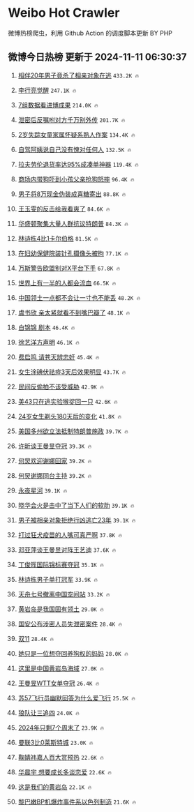 # Weibo Hot Crawler 



微博热榜爬虫，利用 Github Action 的调度脚本更新 BY PHP 


## 微博今日热榜 更新于 2024-11-11 06:30:37 
1. [相伴20年男子竟杀了相亲对象在逃](https://s.weibo.com/weibo?q=%23%E7%9B%B8%E4%BC%B420%E5%B9%B4%E7%94%B7%E5%AD%90%E7%AB%9F%E6%9D%80%E4%BA%86%E7%9B%B8%E4%BA%B2%E5%AF%B9%E8%B1%A1%E5%9C%A8%E9%80%83%23&t=31&band_rank=1&Refer=top) `433.2K 🔥` 

1. [李行亮觉醒](https://s.weibo.com/weibo?q=%E6%9D%8E%E8%A1%8C%E4%BA%AE%E8%A7%89%E9%86%92&t=31&band_rank=2&Refer=top) `247.1K 🔥` 

1. [7组数据看进博成果](https://s.weibo.com/weibo?q=%237%E7%BB%84%E6%95%B0%E6%8D%AE%E7%9C%8B%E8%BF%9B%E5%8D%9A%E6%88%90%E6%9E%9C%23&t=31&band_rank=3&Refer=top) `214.0K 🔥` 

1. [泄密后反嘱咐对方千万别外传](https://s.weibo.com/weibo?q=%23%E6%B3%84%E5%AF%86%E5%90%8E%E5%8F%8D%E5%98%B1%E5%92%90%E5%AF%B9%E6%96%B9%E5%8D%83%E4%B8%87%E5%88%AB%E5%A4%96%E4%BC%A0%23&t=31&band_rank=4&Refer=top) `201.7K 🔥` 

1. [2岁失踪女童家属怀疑系熟人作案](https://s.weibo.com/weibo?q=%232%E5%B2%81%E5%A4%B1%E8%B8%AA%E5%A5%B3%E7%AB%A5%E5%AE%B6%E5%B1%9E%E6%80%80%E7%96%91%E7%B3%BB%E7%86%9F%E4%BA%BA%E4%BD%9C%E6%A1%88%23&t=31&band_rank=5&Refer=top) `134.4K 🔥` 

1. [自驾阿姨说自己没有愧对任何人](https://s.weibo.com/weibo?q=%23%E8%87%AA%E9%A9%BE%E9%98%BF%E5%A7%A8%E8%AF%B4%E8%87%AA%E5%B7%B1%E6%B2%A1%E6%9C%89%E6%84%A7%E5%AF%B9%E4%BB%BB%E4%BD%95%E4%BA%BA%23&t=31&band_rank=6&Refer=top) `132.5K 🔥` 

1. [拉夫劳伦退货率达95%成凑单神器](https://s.weibo.com/weibo?q=%23%E6%8B%89%E5%A4%AB%E5%8A%B3%E4%BC%A6%E9%80%80%E8%B4%A7%E7%8E%87%E8%BE%BE95%25%E6%88%90%E5%87%91%E5%8D%95%E7%A5%9E%E5%99%A8%23&t=31&band_rank=7&Refer=top) `119.4K 🔥` 

1. [商场内带狗吓到小孩父亲抢狗怒摔](https://s.weibo.com/weibo?q=%23%E5%95%86%E5%9C%BA%E5%86%85%E5%B8%A6%E7%8B%97%E5%90%93%E5%88%B0%E5%B0%8F%E5%AD%A9%E7%88%B6%E4%BA%B2%E6%8A%A2%E7%8B%97%E6%80%92%E6%91%94%23&t=31&band_rank=8&Refer=top) `96.4K 🔥` 

1. [男子将8万现金伪装成喜糖寄出](https://s.weibo.com/weibo?q=%23%E7%94%B7%E5%AD%90%E5%B0%868%E4%B8%87%E7%8E%B0%E9%87%91%E4%BC%AA%E8%A3%85%E6%88%90%E5%96%9C%E7%B3%96%E5%AF%84%E5%87%BA%23&t=31&band_rank=9&Refer=top) `88.8K 🔥` 

1. [王玉雯的反击给我看爽了](https://s.weibo.com/weibo?q=%E7%8E%8B%E7%8E%89%E9%9B%AF%E7%9A%84%E5%8F%8D%E5%87%BB%E7%BB%99%E6%88%91%E7%9C%8B%E7%88%BD%E4%BA%86&t=31&band_rank=10&Refer=top) `84.6K 🔥` 

1. [华盛顿聚集大量人群抗议特朗普](https://s.weibo.com/weibo?q=%23%E5%8D%8E%E7%9B%9B%E9%A1%BF%E8%81%9A%E9%9B%86%E5%A4%A7%E9%87%8F%E4%BA%BA%E7%BE%A4%E6%8A%97%E8%AE%AE%E7%89%B9%E6%9C%97%E6%99%AE%23&t=31&band_rank=11&Refer=top) `84.3K 🔥` 

1. [林诗栋4比1卡尔伯格](https://s.weibo.com/weibo?q=%23%E6%9E%97%E8%AF%97%E6%A0%8B4%E6%AF%941%E5%8D%A1%E5%B0%94%E4%BC%AF%E6%A0%BC%23&t=31&band_rank=12&Refer=top) `81.5K 🔥` 

1. [在妇幼保健院装针孔摄像头被拘](https://s.weibo.com/weibo?q=%23%E5%9C%A8%E5%A6%87%E5%B9%BC%E4%BF%9D%E5%81%A5%E9%99%A2%E8%A3%85%E9%92%88%E5%AD%94%E6%91%84%E5%83%8F%E5%A4%B4%E8%A2%AB%E6%8B%98%23&t=31&band_rank=13&Refer=top) `77.1K 🔥` 

1. [万斯警告欧盟别对X平台下手](https://s.weibo.com/weibo?q=%23%E4%B8%87%E6%96%AF%E8%AD%A6%E5%91%8A%E6%AC%A7%E7%9B%9F%E5%88%AB%E5%AF%B9X%E5%B9%B3%E5%8F%B0%E4%B8%8B%E6%89%8B%23&t=31&band_rank=14&Refer=top) `67.8K 🔥` 

1. [世界上有一半的人都会流血](https://s.weibo.com/weibo?q=%E4%B8%96%E7%95%8C%E4%B8%8A%E6%9C%89%E4%B8%80%E5%8D%8A%E7%9A%84%E4%BA%BA%E9%83%BD%E4%BC%9A%E6%B5%81%E8%A1%80&t=31&band_rank=15&Refer=top) `66.5K 🔥` 

1. [中国领土一点都不会让一寸也不能丢](https://s.weibo.com/weibo?q=%23%E4%B8%AD%E5%9B%BD%E9%A2%86%E5%9C%9F%E4%B8%80%E7%82%B9%E9%83%BD%E4%B8%8D%E4%BC%9A%E8%AE%A9%E4%B8%80%E5%AF%B8%E4%B9%9F%E4%B8%8D%E8%83%BD%E4%B8%A2%23&t=31&band_rank=16&Refer=top) `48.2K 🔥` 

1. [虞书欣 亲太紧就看不到嘴巴瓣了](https://s.weibo.com/weibo?q=%E8%99%9E%E4%B9%A6%E6%AC%A3%20%E4%BA%B2%E5%A4%AA%E7%B4%A7%E5%B0%B1%E7%9C%8B%E4%B8%8D%E5%88%B0%E5%98%B4%E5%B7%B4%E7%93%A3%E4%BA%86&t=31&band_rank=17&Refer=top) `48.1K 🔥` 

1. [白锦锦 剧本](https://s.weibo.com/weibo?q=%E7%99%BD%E9%94%A6%E9%94%A6%20%E5%89%A7%E6%9C%AC&t=31&band_rank=18&Refer=top) `46.4K 🔥` 

1. [徐艺洋方声明](https://s.weibo.com/weibo?q=%E5%BE%90%E8%89%BA%E6%B4%8B%E6%96%B9%E5%A3%B0%E6%98%8E&t=31&band_rank=19&Refer=top) `46.1K 🔥` 

1. [费启鸣 请苍天辨忠奸](https://s.weibo.com/weibo?q=%E8%B4%B9%E5%90%AF%E9%B8%A3%20%E8%AF%B7%E8%8B%8D%E5%A4%A9%E8%BE%A8%E5%BF%A0%E5%A5%B8&t=31&band_rank=20&Refer=top) `45.4K 🔥` 

1. [女生涂碘伏祛痘3天后效果明显](https://s.weibo.com/weibo?q=%23%E5%A5%B3%E7%94%9F%E6%B6%82%E7%A2%98%E4%BC%8F%E7%A5%9B%E7%97%983%E5%A4%A9%E5%90%8E%E6%95%88%E6%9E%9C%E6%98%8E%E6%98%BE%23&t=31&band_rank=21&Refer=top) `43.7K 🔥` 

1. [民间反偷拍不该受威胁](https://s.weibo.com/weibo?q=%23%E6%B0%91%E9%97%B4%E5%8F%8D%E5%81%B7%E6%8B%8D%E4%B8%8D%E8%AF%A5%E5%8F%97%E5%A8%81%E8%83%81%23&t=31&band_rank=22&Refer=top) `42.9K 🔥` 

1. [美43只在逃实验猴捉回一只](https://s.weibo.com/weibo?q=%23%E7%BE%8E43%E5%8F%AA%E5%9C%A8%E9%80%83%E5%AE%9E%E9%AA%8C%E7%8C%B4%E6%8D%89%E5%9B%9E%E4%B8%80%E5%8F%AA%23&t=31&band_rank=23&Refer=top) `42.6K 🔥` 

1. [24岁女生剃头180天后的变化](https://s.weibo.com/weibo?q=24%E5%B2%81%E5%A5%B3%E7%94%9F%E5%89%83%E5%A4%B4180%E5%A4%A9%E5%90%8E%E7%9A%84%E5%8F%98%E5%8C%96&t=31&band_rank=24&Refer=top) `41.8K 🔥` 

1. [美国多州欲立法抵制特朗普施政](https://s.weibo.com/weibo?q=%23%E7%BE%8E%E5%9B%BD%E5%A4%9A%E5%B7%9E%E6%AC%B2%E7%AB%8B%E6%B3%95%E6%8A%B5%E5%88%B6%E7%89%B9%E6%9C%97%E6%99%AE%E6%96%BD%E6%94%BF%23&t=31&band_rank=25&Refer=top) `39.7K 🔥` 

1. [许昕谈王曼昱夺冠](https://s.weibo.com/weibo?q=%23%E8%AE%B8%E6%98%95%E8%B0%88%E7%8E%8B%E6%9B%BC%E6%98%B1%E5%A4%BA%E5%86%A0%23&t=31&band_rank=26&Refer=top) `39.3K 🔥` 

1. [何炅欢迎谢娜回家](https://s.weibo.com/weibo?q=%23%E4%BD%95%E7%82%85%E6%AC%A2%E8%BF%8E%E8%B0%A2%E5%A8%9C%E5%9B%9E%E5%AE%B6%23&t=31&band_rank=27&Refer=top) `39.2K 🔥` 

1. [何炅谢娜同台主持](https://s.weibo.com/weibo?q=%E4%BD%95%E7%82%85%E8%B0%A2%E5%A8%9C%E5%90%8C%E5%8F%B0%E4%B8%BB%E6%8C%81&t=31&band_rank=28&Refer=top) `39.2K 🔥` 

1. [永夜星河](https://s.weibo.com/weibo?q=%E6%B0%B8%E5%A4%9C%E6%98%9F%E6%B2%B3&t=31&band_rank=29&Refer=top) `39.1K 🔥` 

1. [晓华会火是击中了当下人们的软肋](https://s.weibo.com/weibo?q=%23%E6%99%93%E5%8D%8E%E4%BC%9A%E7%81%AB%E6%98%AF%E5%87%BB%E4%B8%AD%E4%BA%86%E5%BD%93%E4%B8%8B%E4%BA%BA%E4%BB%AC%E7%9A%84%E8%BD%AF%E8%82%8B%23&t=31&band_rank=30&Refer=top) `39.1K 🔥` 

1. [男子被相亲对象拒绝行凶逃亡23年](https://s.weibo.com/weibo?q=%23%E7%94%B7%E5%AD%90%E8%A2%AB%E7%9B%B8%E4%BA%B2%E5%AF%B9%E8%B1%A1%E6%8B%92%E7%BB%9D%E8%A1%8C%E5%87%B6%E9%80%83%E4%BA%A123%E5%B9%B4%23&t=31&band_rank=31&Refer=top) `39.1K 🔥` 

1. [打过狂犬疫苗的人嘴可真严啊](https://s.weibo.com/weibo?q=%23%E6%89%93%E8%BF%87%E7%8B%82%E7%8A%AC%E7%96%AB%E8%8B%97%E7%9A%84%E4%BA%BA%E5%98%B4%E5%8F%AF%E7%9C%9F%E4%B8%A5%E5%95%8A%23&t=31&band_rank=32&Refer=top) `37.8K 🔥` 

1. [邓亚萍谈王曼昱对阵王艺迪](https://s.weibo.com/weibo?q=%23%E9%82%93%E4%BA%9A%E8%90%8D%E8%B0%88%E7%8E%8B%E6%9B%BC%E6%98%B1%E5%AF%B9%E9%98%B5%E7%8E%8B%E8%89%BA%E8%BF%AA%23&t=31&band_rank=33&Refer=top) `37.6K 🔥` 

1. [丁俊晖国际锦标赛夺冠](https://s.weibo.com/weibo?q=%23%E4%B8%81%E4%BF%8A%E6%99%96%E5%9B%BD%E9%99%85%E9%94%A6%E6%A0%87%E8%B5%9B%E5%A4%BA%E5%86%A0%23&t=31&band_rank=34&Refer=top) `35.1K 🔥` 

1. [林诗栋男子单打冠军](https://s.weibo.com/weibo?q=%23%E6%9E%97%E8%AF%97%E6%A0%8B%E7%94%B7%E5%AD%90%E5%8D%95%E6%89%93%E5%86%A0%E5%86%9B%23&t=31&band_rank=35&Refer=top) `33.9K 🔥` 

1. [天舟七号撤离中国空间站](https://s.weibo.com/weibo?q=%23%E5%A4%A9%E8%88%9F%E4%B8%83%E5%8F%B7%E6%92%A4%E7%A6%BB%E4%B8%AD%E5%9B%BD%E7%A9%BA%E9%97%B4%E7%AB%99%23&t=31&band_rank=36&Refer=top) `33.2K 🔥` 

1. [黄岩岛是我国固有领土](https://s.weibo.com/weibo?q=%23%E9%BB%84%E5%B2%A9%E5%B2%9B%E6%98%AF%E6%88%91%E5%9B%BD%E5%9B%BA%E6%9C%89%E9%A2%86%E5%9C%9F%23&t=31&band_rank=37&Refer=top) `29.0K 🔥` 

1. [国安公布涉密人员失泄密案件](https://s.weibo.com/weibo?q=%23%E5%9B%BD%E5%AE%89%E5%85%AC%E5%B8%83%E6%B6%89%E5%AF%86%E4%BA%BA%E5%91%98%E5%A4%B1%E6%B3%84%E5%AF%86%E6%A1%88%E4%BB%B6%23&t=31&band_rank=38&Refer=top) `28.4K 🔥` 

1. [双11](https://s.weibo.com/weibo?q=%E5%8F%8C11&t=31&band_rank=39&Refer=top) `28.4K 🔥` 

1. [她只是一位想夺回养狗权的妈妈](https://s.weibo.com/weibo?q=%E5%A5%B9%E5%8F%AA%E6%98%AF%E4%B8%80%E4%BD%8D%E6%83%B3%E5%A4%BA%E5%9B%9E%E5%85%BB%E7%8B%97%E6%9D%83%E7%9A%84%E5%A6%88%E5%A6%88&t=31&band_rank=40&Refer=top) `28.0K 🔥` 

1. [这里是中国黄岩岛海域](https://s.weibo.com/weibo?q=%23%E8%BF%99%E9%87%8C%E6%98%AF%E4%B8%AD%E5%9B%BD%E9%BB%84%E5%B2%A9%E5%B2%9B%E6%B5%B7%E5%9F%9F%23&t=31&band_rank=41&Refer=top) `27.0K 🔥` 

1. [王曼昱WTT女单夺冠](https://s.weibo.com/weibo?q=%23%E7%8E%8B%E6%9B%BC%E6%98%B1WTT%E5%A5%B3%E5%8D%95%E5%A4%BA%E5%86%A0%23&t=31&band_rank=42&Refer=top) `26.4K 🔥` 

1. [苏57飞行员幽默回答为什么爱飞行](https://s.weibo.com/weibo?q=%23%E8%8B%8F57%E9%A3%9E%E8%A1%8C%E5%91%98%E5%B9%BD%E9%BB%98%E5%9B%9E%E7%AD%94%E4%B8%BA%E4%BB%80%E4%B9%88%E7%88%B1%E9%A3%9E%E8%A1%8C%23&t=31&band_rank=43&Refer=top) `25.5K 🔥` 

1. [狼队让三追四](https://s.weibo.com/weibo?q=%23%E7%8B%BC%E9%98%9F%E8%AE%A9%E4%B8%89%E8%BF%BD%E5%9B%9B%23&t=31&band_rank=44&Refer=top) `24.0K 🔥` 

1. [2024年只剩7个周末了](https://s.weibo.com/weibo?q=%232024%E5%B9%B4%E5%8F%AA%E5%89%A97%E4%B8%AA%E5%91%A8%E6%9C%AB%E4%BA%86%23&t=31&band_rank=45&Refer=top) `23.9K 🔥` 

1. [曼联3比0莱斯特城](https://s.weibo.com/weibo?q=%23%E6%9B%BC%E8%81%943%E6%AF%940%E8%8E%B1%E6%96%AF%E7%89%B9%E5%9F%8E%23&t=31&band_rank=46&Refer=top) `23.0K 🔥` 

1. [鞠婧祎嘉人百大赏预热](https://s.weibo.com/weibo?q=%23%E9%9E%A0%E5%A9%A7%E7%A5%8E%E5%98%89%E4%BA%BA%E7%99%BE%E5%A4%A7%E8%B5%8F%E9%A2%84%E7%83%AD%23&t=31&band_rank=47&Refer=top) `22.6K 🔥` 

1. [华晨宇 想要成长多谈恋爱](https://s.weibo.com/weibo?q=%E5%8D%8E%E6%99%A8%E5%AE%87%20%E6%83%B3%E8%A6%81%E6%88%90%E9%95%BF%E5%A4%9A%E8%B0%88%E6%81%8B%E7%88%B1&t=31&band_rank=48&Refer=top) `22.6K 🔥` 

1. [这是我们的黄岩岛](https://s.weibo.com/weibo?q=%23%E8%BF%99%E6%98%AF%E6%88%91%E4%BB%AC%E7%9A%84%E9%BB%84%E5%B2%A9%E5%B2%9B%23&t=31&band_rank=49&Refer=top) `22.1K 🔥` 

1. [黎巴嫩BP机爆炸事件系以色列制造](https://s.weibo.com/weibo?q=%23%E9%BB%8E%E5%B7%B4%E5%AB%A9BP%E6%9C%BA%E7%88%86%E7%82%B8%E4%BA%8B%E4%BB%B6%E7%B3%BB%E4%BB%A5%E8%89%B2%E5%88%97%E5%88%B6%E9%80%A0%23&t=31&band_rank=50&Refer=top) `21.6K 🔥` 

